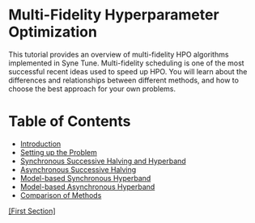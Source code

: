 # Multi-Fidelity Hyperparameter Optimization


This tutorial provides an overview of multi-fidelity HPO algorithms implemented
in Syne Tune. Multi-fidelity scheduling is one of the most successful recent
ideas used to speed up HPO. You will learn about the differences and relationships
between different methods, and how to choose the best approach for your own
problems.


# Table of Contents

* [Introduction](mf_introduction.md)
* [Setting up the Problem](mf_setup.md)
* [Synchronous Successive Halving and Hyperband](mf_syncsh.md)
* [Asynchronous Successive Halving](mf_asha.md)
* [Model-based Synchronous Hyperband](mf_sync_model.md)
* [Model-based Asynchronous Hyperband](mf_async_model.md)
* [Comparison of Methods](mf_comparison.md)

[[First Section]](mf_introduction.md)

